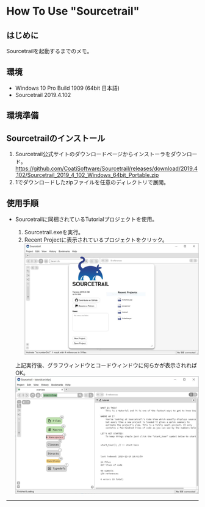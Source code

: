# How To Use "Sourcetrail"

## はじめに
  Sourcetrailを起動するまでのメモ。

## 環境
* Windows 10 Pro Build 1909 (64bit 日本語)  
* Sourcetrail 2019.4.102

## 環境準備
## Sourcetrailのインストール
1. Sourcetrail公式サイトのダウンロードページからインストーラをダウンロード。
   https://github.com/CoatiSoftware/Sourcetrail/releases/download/2019.4.102/Sourcetrail_2019_4_102_Windows_64bit_Portable.zip
2. 1でダウンロードしたzipファイルを任意のディレクトリで展開。

## 使用手順
* Sourcetrailに同梱されているTutorialプロジェクトを使用。  
  1. Sourcetrail.exeを実行。  
  2. Recent Projectに表示されているプロジェクトをクリック。
     ![Sourcetail_StartPage](https://github.com/y-tom/how-to-use/blob/master/picture/Sourcetail_StartPage.jpg)

  上記実行後、グラフウィンドウとコードウィンドウに何らかが表示されればOK。
  ![Sourcetail_Tutorial](https://github.com/y-tom/how-to-use/blob/master/picture/Sourcetail_Tutorial.jpg)
---